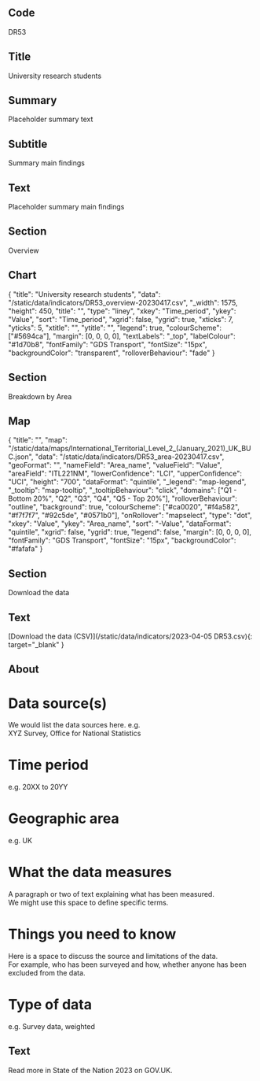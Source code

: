 ## Code
DR53

## Title
University research students

## Summary
Placeholder summary text

## Subtitle
Summary main findings

## Text
Placeholder summary main findings

## Section
Overview

## Chart
{ "title": "University research students", "data": "/static/data/indicators/DR53_overview-20230417.csv", "_width": 1575, "height": 450, "title": "", "type": "liney", "xkey": "Time_period", "ykey": "Value", "sort": "Time_period", "xgrid": false, "ygrid": true, "xticks": 7, "yticks": 5, "xtitle": "", "ytitle": "", "legend": true, "colourScheme": ["#5694ca"], "margin": [0, 0, 0, 0], "textLabels": "_top", "labelColour": "#1d70b8", "fontFamily": "GDS Transport", "fontSize": "15px", "backgroundColor": "transparent", "rolloverBehaviour": "fade" }

## Section
Breakdown by Area

## Map
{ "title": "", "map": "/static/data/maps/International_Territorial_Level_2_(January_2021)_UK_BUC.json", "data": "/static/data/indicators/DR53_area-20230417.csv", "geoFormat": "", "nameField": "Area_name", "valueField": "Value", "areaField": "ITL221NM", "lowerConfidence": "LCI", "upperConfidence": "UCI", "height": "700", "dataFormat": "quintile", "_legend": "map-legend", "_tooltip": "map-tooltip", "_tooltipBehaviour": "click", "domains": ["Q1 - Bottom 20%", "Q2", "Q3", "Q4", "Q5 - Top 20%"], "rolloverBehaviour": "outline", "background": true, "colourScheme": ["#ca0020", "#f4a582", "#f7f7f7", "#92c5de", "#0571b0"], "onRollover": "mapselect", "type": "dot", "xkey": "Value", "ykey": "Area_name", "sort": "-Value", "dataFormat": "quintile", "xgrid": false, "ygrid": true, "legend": false, "margin": [0, 0, 0, 0], "fontFamily": "GDS Transport", "fontSize": "15px", "backgroundColor": "#fafafa" }

## Section
Download the data

## Text
[Download the data (CSV)](/static/data/indicators/2023-04-05 DR53.csv){: target="_blank" }

## About
# Data source(s)
We would list the data sources here. e.g.<br>
XYZ Survey, Office for National Statistics

# Time period
e.g. 20XX to 20YY

# Geographic area
e.g. UK

# What the data measures
A paragraph or two of text explaining what has been measured.<br>
We might use this space to define specific terms.

# Things you need to know
Here is a space to discuss the source and limitations of the data.<br>
For example, who has been surveyed and how, whether anyone has been excluded from the data.

# Type of data
e.g. Survey data, weighted

## Text
Read more in State of the Nation 2023 on GOV.UK.

